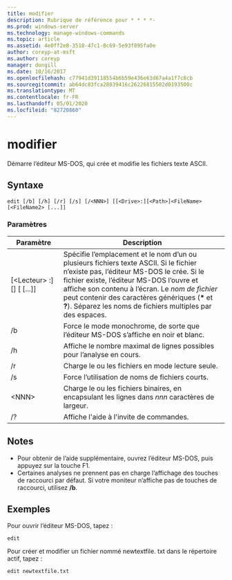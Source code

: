 ```yaml
---
title: modifier
description: Rubrique de référence pour * * * *-
ms.prod: windows-server
ms.technology: manage-windows-commands
ms.topic: article
ms.assetid: 4e0ff2e8-3518-47c1-8c69-5e93f895fa0e
author: coreyp-at-msft
ms.author: coreyp
manager: dongill
ms.date: 10/16/2017
ms.openlocfilehash: c77941d39118554b6b59e436e63d67a4a1f7c8cb
ms.sourcegitcommit: ab64dc83fca28039416c26226815502d0193500c
ms.translationtype: MT
ms.contentlocale: fr-FR
ms.lasthandoff: 05/01/2020
ms.locfileid: "82720860"
---
```

# <a name="edit"></a>modifier



Démarre l’éditeur MS-DOS, qui crée et modifie les fichiers texte ASCII.



## <a name="syntax"></a>Syntaxe

```
edit [/b] [/h] [/r] [/s] [/<NNN>] [[<Drive>:][<Path>]<FileName> [<FileName2> [...]]
```

### <a name="parameters"></a>Paramètres

|Paramètre|Description|
|---------|-----------|
|[\<Lecteur> :] [<Path>]<FileName> [<FileName2> [...]]|Spécifie l’emplacement et le nom d’un ou plusieurs fichiers texte ASCII. Si le fichier n’existe pas, l’éditeur MS-DOS le crée. Si le fichier existe, l’éditeur MS-DOS l’ouvre et affiche son contenu à l’écran. Le *nom de fichier* peut contenir des caractères génériques (**&#42;** et **?**). Séparez les noms de fichiers multiples par des espaces.|
|/b|Force le mode monochrome, de sorte que l’éditeur MS-DOS s’affiche en noir et blanc.|
|/h|Affiche le nombre maximal de lignes possibles pour l’analyse en cours.|
|/r|Charge le ou les fichiers en mode lecture seule.|
|/s|Force l’utilisation de noms de fichiers courts.|
|\<NNN>|Charge le ou les fichiers binaires, en encapsulant les lignes dans *nnn* caractères de largeur.|
|/?|Affiche l'aide à l'invite de commandes.|

## <a name="remarks"></a>Notes 

-   Pour obtenir de l’aide supplémentaire, ouvrez l’éditeur MS-DOS, puis appuyez sur la touche F1.
-   Certaines analyses ne prennent pas en charge l’affichage des touches de raccourci par défaut. Si votre moniteur n’affiche pas de touches de raccourci, utilisez **/b**.

## <a name="examples"></a>Exemples

Pour ouvrir l’éditeur MS-DOS, tapez :
```
edit
```
Pour créer et modifier un fichier nommé newtextfile. txt dans le répertoire actif, tapez :
```
edit newtextfile.txt
```